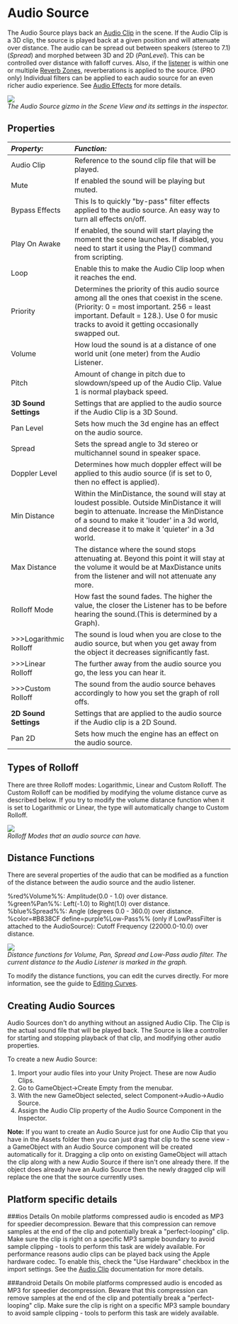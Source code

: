 Audio Source
============


The <span class=keyword>Audio Source</span> plays back an [Audio Clip](class-AudioClip.md) in the scene. If the Audio Clip is a 3D clip, the source is played back at a given position and will attenuate over distance. The audio can be spread out between speakers (stereo to 7.1) (_Spread_) and morphed between 3D and 2D (_PanLevel_). This can be controlled over distance with falloff curves. Also, if the [listener](class-AudioListener.md) is within one or multiple [Reverb Zones](class-AudioReverbZone.md), reverberations is applied to the source. (PRO only) Individual filters can be applied to each audio source for an even richer audio experience. See [Audio Effects](class-AudioEffect.md) for more details.


![](http://docwiki.hq.unity3d.com/uploads/Main/Editor-AudioSource.png)  
_The Audio Source gizmo in the <span class=keyword>Scene View</span> and its settings in the <span class=keyword>inspector</span>._



Properties
----------



|**_Property:_** |**_Function:_** |
|:---|:---|
|<span class=component>Audio Clip</span> |Reference to the sound clip file that will be played. |
|<span class=component>Mute</span> |If enabled the sound will be playing but muted. |
|<span class=component>Bypass Effects</span> |This Is to quickly "by-pass" filter effects applied to the audio source. An easy way to turn all effects on/off.|
|<span class=component>Play On Awake</span> |If enabled, the sound will start playing the moment the scene launches. If disabled, you need to start it using the <span class=component>Play()</span> command from scripting. |
|<span class=component>Loop</span> |Enable this to make the <span class=component>Audio Clip</span> loop when it reaches the end. |
|<span class=component>Priority</span> |Determines the priority of this audio source among all the ones that coexist in the scene. (Priority:  0 = most important. 256 = least important. Default = 128.). Use 0 for music tracks to avoid it getting occasionally swapped out.|
|<span class=component>Volume</span> |How loud the sound is at a distance of one world unit (one meter) from the <span class=keyword>Audio Listener</span>. |
|<span class=component>Pitch</span> |Amount of change in pitch due to slowdown/speed up of the <span class=component>Audio Clip</span>.  Value 1 is normal playback speed. |
|<span class=component>__3D Sound Settings__</span>|Settings that are applied to the audio source if the Audio Clip is a 3D Sound.|
|<span class=component>Pan Level</span> |Sets how much the 3d engine has an effect on the audio source. |
|<span class=component>Spread</span> |Sets the spread angle to 3d stereo or multichannel sound in speaker space. |
|<span class=component>Doppler Level</span> |Determines how much doppler effect will be applied to this audio source (if is set to 0, then no effect is applied).|
|<span class=component>Min Distance</span> |Within the MinDistance, the sound will stay at loudest possible. Outside MinDistance it will begin to attenuate.  Increase the MinDistance of a sound to make it 'louder' in a 3d world, and decrease it to make it 'quieter' in a 3d world.|
|<span class=component>Max Distance</span> |The distance where the sound stops attenuating at. Beyond this point it will stay at the volume it would be at MaxDistance units from the listener and will not attenuate any more.|
|<span class=component>Rolloff Mode</span> |How fast the sound fades. The higher the value, the closer the Listener has to be before hearing the sound.(This is determined by a Graph).|
|>>><span class=component>Logarithmic Rolloff</span> |The sound is loud when you are close to the audio source, but when you get away from the object it decreases significantly fast.|
|>>><span class=component>Linear Rolloff</span> |The further away from the audio source you go, the less you can hear it.|
|>>><span class=component>Custom Rolloff</span> |The sound from the audio source behaves accordingly to how you set the graph of roll offs.|
|<span class=component>__2D Sound Settings__</span>|Settings that are applied to the audio source if the Audio clip is a 2D Sound.|
|<span class=component>Pan 2D</span> |Sets how much the engine has an effect on the audio source. |

<a id="rolloff"></a>
Types of Rolloff
----------------

There are three Rolloff modes: Logarithmic, Linear and Custom Rolloff. The Custom Rolloff can be modified by modifying the volume distance curve as described below. If you try to modify the volume distance function when it is set to Logarithmic or Linear, the type will automatically change to Custom Rolloff.


![](http://docwiki.hq.unity3d.com/uploads/Main/TypesOfRollOff.png)  
_Rolloff Modes that an audio source can have._

Distance Functions
------------------


There are several properties of the audio that can be modified as a function of the distance between the audio source and the audio listener.

%red%<span class=keyword>Volume</span>%%: Amplitude(0.0 - 1.0) over distance.  
%green%<span class=keyword>Pan</span>%%: Left(-1.0) to Right(1.0) over distance.  
%blue%<span class=keyword>Spread</span>%%: Angle (degrees 0.0 - 360.0) over distance.  
%color=#B838CF define=purple%<span class=keyword>Low-Pass</span>%% (only if LowPassFilter is attached to the AudioSource): Cutoff Frequency (22000.0-10.0) over distance.


![](http://docwiki.hq.unity3d.com/uploads/Main/AudioDistanceFunctions.png)  
_Distance functions for Volume, Pan, Spread and Low-Pass audio filter. The current distance to the Audio Listener is marked in the graph._

To modify the distance functions, you can edit the curves directly. For more information, see the guide to [Editing Curves](EditingCurves.md).

Creating Audio Sources
----------------------


Audio Sources don't do anything without an assigned <span class=component>Audio Clip</span>.  The Clip is the actual sound file that will be played back.  The Source is like a controller for starting and stopping playback of that clip, and modifying other audio properties.

To create a new Audio Source:
1. Import your audio files into your Unity Project.  These are now Audio Clips.
1. Go to <span class=menu>GameObject->Create Empty</span> from the menubar.
1. With the new GameObject selected, select <span class=menu>Component->Audio->Audio Source</span>.
1. Assign the <span class=component>Audio Clip</span> property of the Audio Source Component in the Inspector.

__Note:__ If you want to create an <span class=component>Audio Source</span> just for one <span class=component>Audio Clip</span> that you have in the Assets folder then you can just drag that clip to the scene view - a GameObject with an <span class=component>Audio Source</span> component will be created automatically for it. Dragging a clip onto on existing GameObject will attach the clip along with a new <span class=component>Audio Source</span> if there isn't one already there. If the object does already have an <span class=component>Audio Source</span> then the newly dragged clip will replace the one that the source currently uses.


Platform specific details
-------------------------


###ios Details
On mobile platforms compressed audio is encoded as MP3 for speedier decompression. Beware that this compression can remove samples at the end of the clip and potentially break a "perfect-looping" clip. Make sure the clip is right on a specific MP3 sample boundary to avoid sample clipping - tools to perform this task are widely available.
For performance reasons audio clips can be played back using the Apple hardware codec. To enable this, check the "Use Hardware" checkbox in the import settings. See the [Audio Clip](class-AudioClip.md) documentation for more details.

###android Details
On mobile platforms compressed audio is encoded as MP3 for speedier decompression. Beware that this compression can remove samples at the end of the clip and potentially break a "perfect-looping" clip. Make sure the clip is right on a specific MP3 sample boundary to avoid sample clipping - tools to perform this task are widely available.

